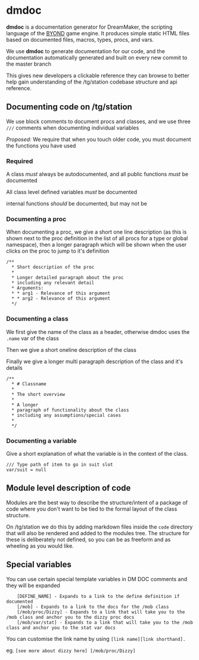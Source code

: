 # dmdoc

**dmdoc** is a documentation generator for DreamMaker, the scripting language
of the [BYOND] game engine. It produces simple static HTML files based on
documented files, macros, types, procs, and vars.

We use **dmdoc** to generate documentation for our code, and the documentation
automatically generated and built on every new commit to the master branch

This gives new developers a clickable reference they can browse to better help
gain understanding of the /tg/station codebase structure and api reference.

[DOCUMENTATION]: http://codedocs.tgstation13.org

[BYOND]: https://secure.byond.com/

[releases of dmdoc]: https://github.com/SpaceManiac/SpacemanDMM/releases

## Documenting code on /tg/station
We use block comments to document procs and classes, and we use three `///` comments
when documenting individual variables

*Proposed:* We require that when you touch older code, you must document the functions you have used

### Required
A class *must* always be autodocumented, and all public functions *must* be documented

All class level defined variables *must* be documented

internal functions *should* be documented, but may not be


### Documenting a proc
When documenting a proc, we give a short one line description (as this is shown
next to the proc definition in the list of all procs for a type or global
namespace), then a longer paragraph which will be shown when the user clicks on
the proc to jump to it's definition
```
/**
  * Short description of the proc
  *
  * Longer detailed paragraph about the proc
  * including any relevant detail
  * Arguments:
  * * arg1 - Relevance of this argument
  * * arg2 - Relevance of this argument
  */
```

### Documenting a class
We first give the name of the class as a header, otherwise dmdoc uses the `.name` var
of the class

Then we give a short oneline description of the class

Finally we give a longer multi paragraph description of the class and it's details
```
/**
  * # Classname
  *
  * The short overview
  *
  * A longer
  * paragraph of functionality about the class
  * including any assumptions/special cases
  *
  */
```

### Documenting a variable
Give a short explanation of what the variable is in the context of the class.
```
/// Type path of item to go in suit slot
var/suit = null
```

## Module level description of code
Modules are the best way to describe the structure/intent of a package of code
where you don't want to be tied to the formal layout of the class structure.

On /tg/station we do this by adding markdown files inside the `code` directory
that will also be rendered and added to the modules tree. The structure for
these is deliberately not defined, so you can be as freeform and as wheeling as
you would like.

[Here is a representative example of what you might write]: http://codedocs.tgstation13.org/code/modules/keybindings/readme.html

## Special variables
You can use certain special template variables in DM DOC comments and they will be expanded
```
    [DEFINE_NAME] - Expands to a link to the define definition if documented
    [/mob] - Expands to a link to the docs for the /mob class
    [/mob/proc/Dizzy] - Expands to a link that will take you to the /mob class and anchor you to the dizzy proc docs
    [/mob/var/stat] - Expands to a link that will take you to the /mob class and anchor you to the stat var docs
```

You can customise the link name by using `[link name][link shorthand].`

eg. `[see more about dizzy here] [/mob/proc/Dizzy]`
